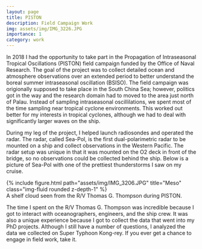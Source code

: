 ```yaml
---
layout: page
title: PISTON
description: Field Campaign Work
img: assets/img/IMG_3226.JPG
importance: 1
category: work
---
```


In 2018 I had the opportunity to take part in the Propagation of Intraseasonal Tropical Oscillations (PISTON) field campaign funded by the Office of Naval Research. The goal of the project was to collect detailed ocean and atmosphere observations over an extended period to better understand the boreal summer intraseasonal oscillation (BSISO).  The field campaign was origionally supposed to take place in the South China Sea; however, politics got in the way and the research domain had to moved to the area just north of Palau. Instead of sampling intraseasonal oscillilations, we spent most of the time sampling near tropical cyclone environments. This worked out better for my interests in tropical cyclones, although we had to deal with significantly larger waves on the ship.  

During my leg of the project, I helped launch radiosondes and operated the radar. The radar, called Sea-Pol, is the first dual-polarimetric radar to be mounted on a ship and collect observations in the Western Pacific. The radar setup was unique in that it was mounted on the O2 deck in front of the bridge, so no observations could be collected behind the ship. Below is a picture of Sea-Pol with one of the prettiest thunderstorms I saw on my cruise. 


<div class="row">
    <div class="col-sm mt-3 mt-md-0">
        {% include figure.html path="assets/img/IMG_3206.JPG" title="Meso" class="img-fluid rounded z-depth-1" %}
    </div>
</div>
<div class="caption">
    A shelf cloud seen from the R/V Thomas G. Thompson during PISTON.
</div>



The time I spent on the R/V Thomas G. Thompson was incredible because I got to interact with oceanographers, engineers, and the ship crew. It was also a unique experience because I got to collect the data that went into my PhD projects. Although I still have a number of questions, I analyzed the data we collected on Super Typhoon Kong-rey. If you ever get a chance to engage in field work, take it. 





